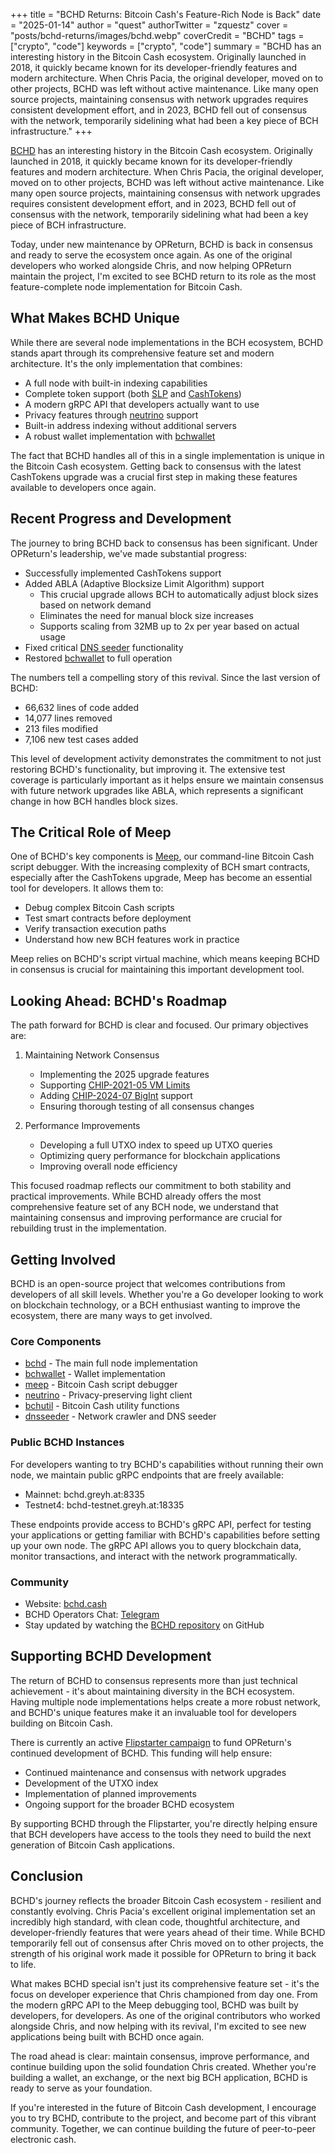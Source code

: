 +++
title = "BCHD Returns: Bitcoin Cash's Feature-Rich Node is Back"
date = "2025-01-14"
author = "quest"
authorTwitter = "zquestz"
cover = "posts/bchd-returns/images/bchd.webp"
coverCredit = "BCHD"
tags = ["crypto", "code"]
keywords = ["crypto", "code"]
summary = "BCHD has an interesting history in the Bitcoin Cash ecosystem. Originally launched in 2018, it quickly became known for its developer-friendly features and modern architecture. When Chris Pacia, the original developer, moved on to other projects, BCHD was left without active maintenance. Like many open source projects, maintaining consensus with network upgrades requires consistent development effort, and in 2023, BCHD fell out of consensus with the network, temporarily sidelining what had been a key piece of BCH infrastructure."
+++

[BCHD](https://bchd.cash) has an interesting history in the Bitcoin Cash ecosystem. Originally launched in 2018, it quickly became known for its developer-friendly features and modern architecture. When Chris Pacia, the original developer, moved on to other projects, BCHD was left without active maintenance. Like many open source projects, maintaining consensus with network upgrades requires consistent development effort, and in 2023, BCHD fell out of consensus with the network, temporarily sidelining what had been a key piece of BCH infrastructure.

Today, under new maintenance by OPReturn, BCHD is back in consensus and ready to serve the ecosystem once again. As one of the original developers who worked alongside Chris, and now helping OPReturn maintain the project, I'm excited to see BCHD return to its role as the most feature-complete node implementation for Bitcoin Cash.

## What Makes BCHD Unique

While there are several node implementations in the BCH ecosystem, BCHD stands apart through its comprehensive feature set and modern architecture. It's the only implementation that combines:

- A full node with built-in indexing capabilities
- Complete token support (both [SLP](https://slp.dev/) and [CashTokens](https://cashtokens.org/))
- A modern gRPC API that developers actually want to use
- Privacy features through [neutrino](https://github.com/gcash/neutrino) support
- Built-in address indexing without additional servers
- A robust wallet implementation with [bchwallet](https://github.com/gcash/bchwallet)

The fact that BCHD handles all of this in a single implementation is unique in the Bitcoin Cash ecosystem. Getting back to consensus with the latest CashTokens upgrade was a crucial first step in making these features available to developers once again.

## Recent Progress and Development

The journey to bring BCHD back to consensus has been significant. Under OPReturn's leadership, we've made substantial progress:

- Successfully implemented CashTokens support
- Added ABLA (Adaptive Blocksize Limit Algorithm) support
  - This crucial upgrade allows BCH to automatically adjust block sizes based on network demand
  - Eliminates the need for manual block size increases
  - Supports scaling from 32MB up to 2x per year based on actual usage
- Fixed critical [DNS seeder](https://github.com/gcash/dnsseeder) functionality
- Restored [bchwallet](https://github.com/gcash/bchwallet) to full operation

The numbers tell a compelling story of this revival. Since the last version of BCHD:

- 66,632 lines of code added
- 14,077 lines removed
- 213 files modified
- 7,106 new test cases added

This level of development activity demonstrates the commitment to not just restoring BCHD's functionality, but improving it. The extensive test coverage is particularly important as it helps ensure we maintain consensus with future network upgrades like ABLA, which represents a significant change in how BCH handles block sizes.

## The Critical Role of Meep

One of BCHD's key components is [Meep](https://github.com/gcash/meep), our command-line Bitcoin Cash script debugger. With the increasing complexity of BCH smart contracts, especially after the CashTokens upgrade, Meep has become an essential tool for developers. It allows them to:

- Debug complex Bitcoin Cash scripts
- Test smart contracts before deployment
- Verify transaction execution paths
- Understand how new BCH features work in practice

Meep relies on BCHD's script virtual machine, which means keeping BCHD in consensus is crucial for maintaining this important development tool.

## Looking Ahead: BCHD's Roadmap

The path forward for BCHD is clear and focused. Our primary objectives are:

1. Maintaining Network Consensus
   - Implementing the 2025 upgrade features
   - Supporting [CHIP-2021-05 VM Limits](https://github.com/bitjson/bch-vm-limits)
   - Adding [CHIP-2024-07 BigInt](https://github.com/bitjson/bch-bigint) support
   - Ensuring thorough testing of all consensus changes

2. Performance Improvements
   - Developing a full UTXO index to speed up UTXO queries
   - Optimizing query performance for blockchain applications
   - Improving overall node efficiency

This focused roadmap reflects our commitment to both stability and practical improvements. While BCHD already offers the most comprehensive feature set of any BCH node, we understand that maintaining consensus and improving performance are crucial for rebuilding trust in the implementation.

## Getting Involved

BCHD is an open-source project that welcomes contributions from developers of all skill levels. Whether you're a Go developer looking to work on blockchain technology, or a BCH enthusiast wanting to improve the ecosystem, there are many ways to get involved.

### Core Components
- [bchd](https://github.com/gcash/bchd) - The main full node implementation
- [bchwallet](https://github.com/gcash/bchwallet) - Wallet implementation
- [meep](https://github.com/gcash/meep) - Bitcoin Cash script debugger
- [neutrino](https://github.com/gcash/neutrino) - Privacy-preserving light client
- [bchutil](https://github.com/gcash/bchutil) - Bitcoin Cash utility functions
- [dnsseeder](https://github.com/gcash/dnsseeder) - Network crawler and DNS seeder

### Public BCHD Instances

For developers wanting to try BCHD's capabilities without running their own node, we maintain public gRPC endpoints that are freely available:

- Mainnet: bchd.greyh.at:8335
- Testnet4: bchd-testnet.greyh.at:18335

These endpoints provide access to BCHD's gRPC API, perfect for testing your applications or getting familiar with BCHD's capabilities before setting up your own node. The gRPC API allows you to query blockchain data, monitor transactions, and interact with the network programmatically.

### Community
- Website: [bchd.cash](https://bchd.cash)
- BCHD Operators Chat: [Telegram](https://t.me/BCHDOps)
- Stay updated by watching the [BCHD repository](https://github.com/gcash/bchd) on GitHub

## Supporting BCHD Development

The return of BCHD to consensus represents more than just technical achievement - it's about maintaining diversity in the BCH ecosystem. Having multiple node implementations helps create a more robust network, and BCHD's unique features make it an invaluable tool for developers building on Bitcoin Cash.

There is currently an active [Flipstarter campaign](https://bchd_flipstarter.opreturn.me/en) to fund OPReturn's continued development of BCHD. This funding will help ensure:

- Continued maintenance and consensus with network upgrades
- Development of the UTXO index
- Implementation of planned improvements
- Ongoing support for the broader BCHD ecosystem

By supporting BCHD through the Flipstarter, you're directly helping ensure that BCH developers have access to the tools they need to build the next generation of Bitcoin Cash applications.

## Conclusion

BCHD's journey reflects the broader Bitcoin Cash ecosystem - resilient and constantly evolving. Chris Pacia's excellent original implementation set an incredibly high standard, with clean code, thoughtful architecture, and developer-friendly features that were years ahead of their time. While BCHD temporarily fell out of consensus after Chris moved on to other projects, the strength of his original work made it possible for OPReturn to bring it back to life.

What makes BCHD special isn't just its comprehensive feature set - it's the focus on developer experience that Chris championed from day one. From the modern gRPC API to the Meep debugging tool, BCHD was built by developers, for developers. As one of the original contributors who worked alongside Chris, and now helping with its revival, I'm excited to see new applications being built with BCHD once again.

The road ahead is clear: maintain consensus, improve performance, and continue building upon the solid foundation Chris created. Whether you're building a wallet, an exchange, or the next big BCH application, BCHD is ready to serve as your foundation.

If you're interested in the future of Bitcoin Cash development, I encourage you to try BCHD, contribute to the project, and become part of this vibrant community. Together, we can continue building the future of peer-to-peer electronic cash.
